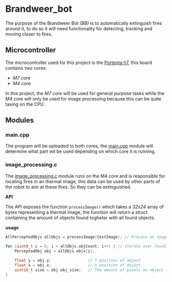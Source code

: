 # Brandweer_bot

The purpose of the Brandweer Bot *(BB)* is to automatically extinguish fires around it, to do so it will need functionality for detecting, tracking and moving closer to fires.

## Microcontroller

The microcontroller used for this project is the [Portenta h7](https://docs.arduino.cc/hardware/portenta-h7/), this board contains two cores:
- *M7* core
- *M4* core

In this project, the *M7* core will be used for general purpose tasks while the *M4* core will only be used for image processing because this can be quite taxing on the CPU.

## Modules

### main.cpp

The program will be uploaded to both cores, the [main.cpp](src/main.cpp) module will determine what part wil be used depending on which core it is running.

### image_processing.c

The [image_processing.c](src/image_processing.c) module runs on the M4 core and is responsible for locating fires in an thermal image, this data can be used by other parts of the robot to aim at these fires. So they can be extinguished.

**API**

The API exposes the function `processImage()` which takes a *32x24* array of bytes representing a thermal image, the function will return a struct containing the amount of objects found togheter with all found objects.

**usage**

```c
AllPerceptedObjs allObjs = processImage(testImage); // Process an image
        
for (uint8_t i = 0; i < allObjs.objCount; i++) { // Iterate over found objects
    PerceptedObj obj = allObjs.objs[i];

    float y = obj.y;                // Y position of object              
    float x = obj.x;                // X position of object
    uint16_t size = obj.obj_size;   // The amount of pixels an object takes up
}
```